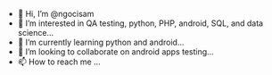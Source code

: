 - 👋 Hi, I’m @ngocisam
- 👀 I’m interested in QA testing, python, PHP, android, SQL, and data science...
- 🌱 I’m currently learning python and android...
- 💞️ I’m looking to collaborate on android apps testing...
- 📫 How to reach me ...

<!---
ngocisam/ngocisam is a ✨ special ✨ repository because its `README.md` (this file) appears on your GitHub profile.
You can click the Preview link to take a look at your changes.
--->
